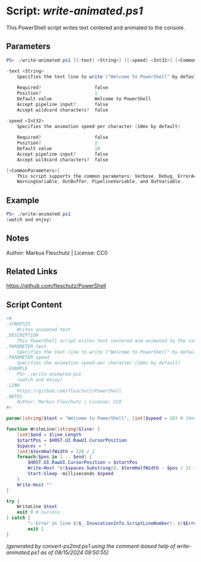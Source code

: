 Script: *write-animated.ps1*
========================

This PowerShell script writes text centered and animated to the console.

Parameters
----------
```powershell
PS> ./write-animated.ps1 [[-text] <String>] [[-speed] <Int32>] [<CommonParameters>]

-text <String>
    Specifies the text line to write ("Welcome to PowerShell" by default)
    
    Required?                    false
    Position?                    1
    Default value                Welcome to PowerShell
    Accept pipeline input?       false
    Accept wildcard characters?  false

-speed <Int32>
    Specifies the animation speed per character (10ms by default)
    
    Required?                    false
    Position?                    2
    Default value                10
    Accept pipeline input?       false
    Accept wildcard characters?  false

[<CommonParameters>]
    This script supports the common parameters: Verbose, Debug, ErrorAction, ErrorVariable, WarningAction, 
    WarningVariable, OutBuffer, PipelineVariable, and OutVariable.
```

Example
-------
```powershell
PS> ./write-animated.ps1
(watch and enjoy)

```

Notes
-----
Author: Markus Fleschutz | License: CC0

Related Links
-------------
https://github.com/fleschutz/PowerShell

Script Content
--------------
```powershell
<#
.SYNOPSIS
	Writes animated text
.DESCRIPTION
	This PowerShell script writes text centered and animated to the console.
.PARAMETER text
	Specifies the text line to write ("Welcome to PowerShell" by default)
.PARAMETER speed
	Specifies the animation speed per character (10ms by default)
.EXAMPLE
	PS> ./write-animated.ps1
	(watch and enjoy)
.LINK
	https://github.com/fleschutz/PowerShell
.NOTES
	Author: Markus Fleschutz | License: CC0
#>

param([string]$text = "Welcome to PowerShell", [int]$speed = 10) # 10ms

function WriteLine([string]$line) {
	[int]$end = $line.Length
	$startPos = $HOST.UI.RawUI.CursorPosition
	$spaces = "                                                                     "
	[int]$termHalfWidth = 120 / 2
	foreach($pos in 1 .. $end) {
		$HOST.UI.RawUI.CursorPosition = $startPos
		Write-Host "$($spaces.Substring(0, $termHalfWidth - $pos / 2) + $line.Substring(0, $pos))" -noNewline
		Start-Sleep -milliseconds $speed
	}
	Write-Host ""
}

try {
	WriteLine $text 
	exit 0 # success
} catch {
        "⚠️ Error in line $($_.InvocationInfo.ScriptLineNumber): $($Error[0])"
        exit 1
}
```

*(generated by convert-ps2md.ps1 using the comment-based help of write-animated.ps1 as of 08/15/2024 09:50:55)*

